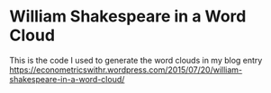 # William Shakespeare in a Word Cloud

This is the code I used to generate the word clouds in my blog entry https://econometricswithr.wordpress.com/2015/07/20/william-shakespeare-in-a-word-cloud/
